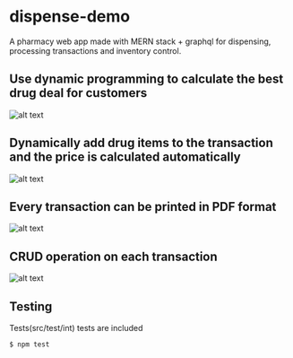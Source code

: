 # dispense-demo
A pharmacy web app made with MERN stack + graphql  for dispensing, processing transactions and inventory control.

## Use dynamic programming to calculate the best drug deal for customers 
![alt text](DP.gif)
## Dynamically add drug items to the transaction and the price is calculated automatically
![alt text](https://firebasestorage.googleapis.com/v0/b/quotation-b50b3.appspot.com/o/newTransaction.PNG?alt=media&token=91cb2eae-4fc3-4266-a1dc-98b3f9ca90dc)
## Every transaction can be printed in PDF format 
![alt text](https://firebasestorage.googleapis.com/v0/b/quotation-b50b3.appspot.com/o/printTransaction.PNG?alt=media&token=ba9e0f06-1950-432b-9c03-a7434049d1c6)
## CRUD operation on each transaction
![alt text](https://firebasestorage.googleapis.com/v0/b/quotation-b50b3.appspot.com/o/transaction.PNG?alt=media&token=8238a723-901c-4e6e-ad4d-56dae4036339)
## Testing
Tests(src/test/int) tests are included
```
$ npm test
```
